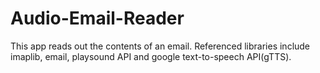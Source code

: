 # Audio-Email-Reader
This app reads out the contents of an email.
Referenced libraries include imaplib, email, playsound API and google text-to-speech API(gTTS).
